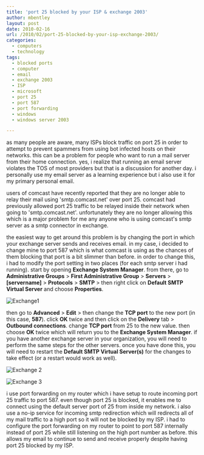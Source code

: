 ```yaml
---
title: 'port 25 blocked by your ISP & exchange 2003'
author: mbentley
layout: post
date: 2010-02-16
url: /2010/02/port-25-blocked-by-your-isp-exchange-2003/
categories:
  - computers
  - technology
tags:
  - blocked ports
  - computer
  - email
  - exchange 2003
  - ISP
  - microsoft
  - port 25
  - port 587
  - port forwarding
  - windows
  - windows server 2003

---
```

as many people are aware, many ISPs block traffic on port 25 in order to attempt to prevent spammers from using bot infected hosts on their networks. this can be a problem for people who want to run a mail server from their home connection. yes, i realize that running an email server violates the TOS of most providers but that is a discussion for another day. i personally use my email server as a learning experience but i also use it for my primary personal email.

users of comcast have recently reported that they are no longer able to relay their mail using 'smtp.comcast.net' over port 25. comcast had previously allowed port 25 traffic to be relayed inside their network when going to 'smtp.comcast.net'. unfortunately they are no longer allowing this which is a major problem for me any anyone who is using comcast's smtp server as a smtp connector in exchange.

the easiest way to get around this problem is by changing the port in which your exchange server sends and receives email. in my case, i decided to change mine to port 587 which is what comcast is using as the chances of them blocking that port is a bit slimmer than before. in order to change this, i had to modify the port setting in two places (for each smtp server i had running). start by opening **Exchange System Manager**. from there, go to **Administrative Groups** > **First Administrative Group** > **Servers** > **[servername]** > **Protocols** > **SMTP** > then right click on **Default SMTP Virtual Server** and choose **Properties**.

![Exchange1](/wp-content/uploads/2010/02/exchange_1.png)

then go to **Advanced** > **Edit** > then change the **TCP port** to the new port (in this case, **587**). click **OK** twice and then click on the **Delivery** tab > **Outbound connections**. change **TCP port** from 25 to the new value. then choose **OK** twice which will return you to the **Exchange System Manager**. if you have another exchange server in your organization, you will need to perform the same steps for the other servers. once you have done this, you will need to restart the **Default SMTP Virtual Server(s)** for the changes to take effect (or a restart would work as well).

![Exchange 2](/wp-content/uploads/2010/02/exchange_2.png)

![Exchange 3](/wp-content/uploads/2010/02/exchange_3.png)

i use port forwarding on my router which i have setup to route incoming port 25 traffic to port 587. even though port 25 is blocked, it enables me to connect using the default server port of 25 from inside my network. i also use a no-ip service for incoming smtp redirection which will redirects all of my mail traffic to a high port so it will not be blocked by my ISP. i had to configure the port forwarding on my router to point to port 587 internally instead of port 25 while still listening on the high port number as before. this allows my email to continue to send and receive properly despite having port 25 blocked by my ISP.
